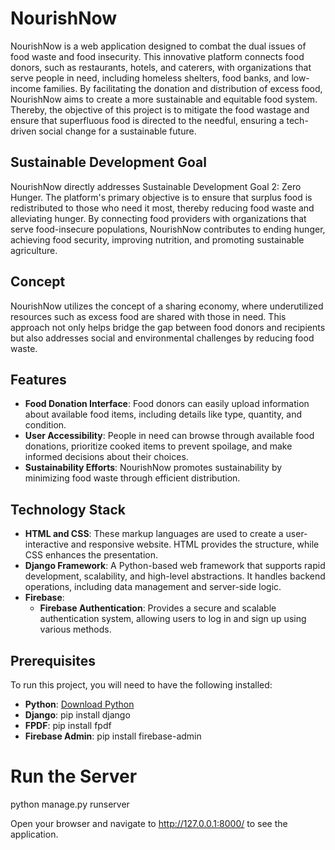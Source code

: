 # NourishNow

NourishNow is a web application designed to combat the dual issues of food waste and food insecurity. This innovative platform connects food donors, such as restaurants, hotels, and caterers, with organizations that serve people in need, including homeless shelters, food banks, and low-income families. By facilitating the donation and distribution of excess food, NourishNow aims to create a more sustainable and equitable food system. Thereby, the objective of this project is to mitigate the food wastage and ensure that superfluous food is directed to the needful, ensuring a tech-driven social change for a sustainable future.

## Sustainable Development Goal

NourishNow directly addresses Sustainable Development Goal 2: Zero Hunger. The platform's primary objective is to ensure that surplus food is redistributed to those who need it most, thereby reducing food waste and alleviating hunger. By connecting food providers with organizations that serve food-insecure populations, NourishNow contributes to ending hunger, achieving food security, improving nutrition, and promoting sustainable agriculture.

## Concept

NourishNow utilizes the concept of a sharing economy, where underutilized resources such as excess food are shared with those in need. This approach not only helps bridge the gap between food donors and recipients but also addresses social and environmental challenges by reducing food waste.

## Features

- **Food Donation Interface**: Food donors can easily upload information about available food items, including details like type, quantity, and condition.
- **User Accessibility**: People in need can browse through available food donations, prioritize cooked items to prevent spoilage, and make informed decisions about their choices.
- **Sustainability Efforts**: NourishNow promotes sustainability by minimizing food waste through efficient distribution.

## Technology Stack

- **HTML and CSS**: These markup languages are used to create a user-interactive and responsive website. HTML provides the structure, while CSS enhances the presentation.
- **Django Framework**: A Python-based web framework that supports rapid development, scalability, and high-level abstractions. It handles backend operations, including data management and server-side logic.
- **Firebase**: 
  - **Firebase Authentication**: Provides a secure and scalable authentication system, allowing users to log in and sign up using various methods.

## Prerequisites

To run this project, you will need to have the following installed:

- **Python**: [Download Python](https://www.python.org/)
- **Django**: 
  pip install django
- **FPDF**: 
  pip install fpdf
- **Firebase Admin**:
  pip install firebase-admin


# Run the Server
python manage.py runserver

Open your browser and navigate to http://127.0.0.1:8000/ to see the application.
